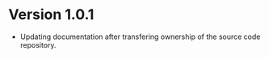 # Version 1.0.1

* Updating documentation after transfering ownership of the source code repository.
